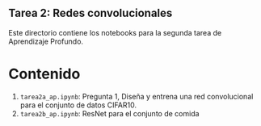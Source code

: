 Tarea 2: Redes convolucionales
------------------------------

Este directorio contiene los notebooks para la segunda tarea de Aprendizaje Profundo.

# Contenido
1. `tarea2a_ap.ipynb`: Pregunta 1, Diseña y entrena una red convolucional para el conjunto de datos CIFAR10.  
2. `tarea2b_ap.ipynb`: ResNet para el conjunto de comida
